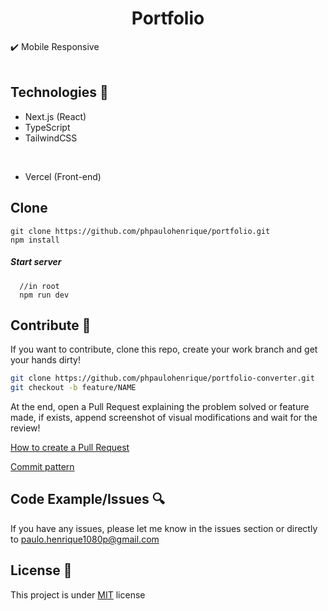 <h1 align="center">Portfolio</h1>


✔️ Mobile Responsive
<br>
<br>


## Technologies 🔧

- Next.js (React)
- TypeScript
- TailwindCSS
<br>

- Vercel (Front-end)



## Clone

```
git clone https://github.com/phpaulohenrique/portfolio.git
npm install
```

<h5>Start server</h5>

```
  //in root
  npm run dev
```



## Contribute 🚀

If you want to contribute, clone this repo, create your work branch and get your hands dirty!

```bash
git clone https://github.com/phpaulohenrique/portfolio-converter.git
git checkout -b feature/NAME
```

 At the end, open a Pull Request explaining the problem solved or feature made, if exists, append screenshot of visual modifications and wait for the review!

[How to create a Pull Request](https://www.atlassian.com/br/git/tutorials/making-a-pull-request)

[Commit pattern](https://gist.github.com/joshbuchea/6f47e86d2510bce28f8e7f42ae84c716)


## Code Example/Issues 🔍

If you have any issues, please let me know in the issues section or directly to paulo.henrique1080p@gmail.com

## License 📃

This project is under [MIT](LICENSE) license
